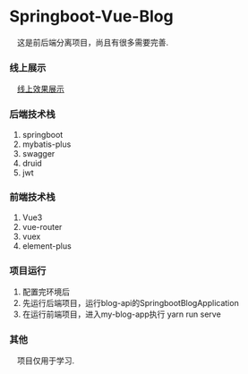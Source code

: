 # Springboot-Vue-Blog

&emsp;这是前后端分离项目，尚且有很多需要完善.

### 线上展示

&emsp;[线上效果展示](https://106.12.211.47)

### 后端技术栈

1. springboot
2. mybatis-plus
3. swagger
4. druid
5. jwt

### 前端技术栈

1. Vue3
2. vue-router
3. vuex
4. element-plus


### 项目运行

1. 配置完环境后
2. 先运行后端项目，运行blog-api的SpringbootBlogApplication
3. 在运行前端项目，进入my-blog-app执行 yarn run serve

### 其他

&emsp;项目仅用于学习.
